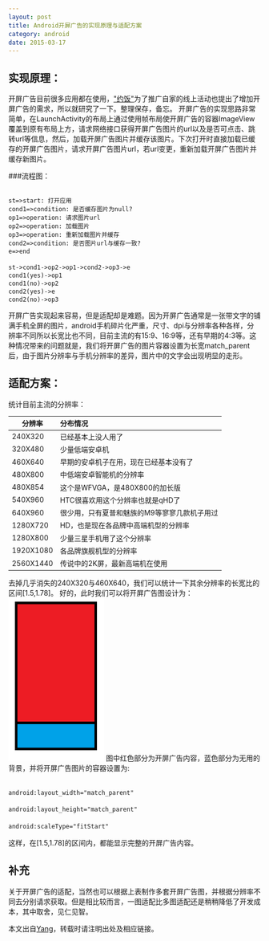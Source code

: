 ```yaml
---
layout: post
title: Android开屏广告的实现原理与适配方案
category: android
date: 2015-03-17
---
```

实现原理：
-----------
开屏广告目前很多应用都在使用，["约饭"](http://shouji.baidu.com/soft/item?docid=7553826)为了推广自家的线上活动也提出了增加开屏广告的需求，所以就研究了一下。整理保存，备忘。
开屏广告的实现思路非常简单，在LaunchActivity的布局上通过使用帧布局使开屏广告的容器ImageView覆盖到原有布局上方，请求网络接口获得开屏广告图片的url以及是否可点击、跳转url等信息，然后，加载开屏广告图片并缓存该图片。下次打开时直接加载已缓存的开屏广告图片，请求开屏广告图片url，若url变更，重新加载开屏广告图片并缓存新图片。

###流程图：

<!-- more -->



``` flow

st=>start: 打开应用
cond1=>condition: 是否缓存图片为null?
op1=>operation: 请求图片url
op2=>operation: 加载图片
op3=>operation: 重新加载图片并缓存
cond2=>condition: 是否图片url与缓存一致?
e=>end

st->cond1->op2->op1->cond2->op3->e
cond1(yes)->op1
cond1(no)->op2
cond2(yes)->e
cond2(no)->op3

```



开屏广告实现起来容易，但是适配却是难题。因为开屏广告通常是一张带文字的铺满手机全屏的图片，android手机碎片化严重，尺寸、dpi与分辨率各种各样，分辨率不同所以长宽比也不同，目前主流的有15:9、16:9等，还有早期的4:3等。这种情况带来的问题就是，我们将开屏广告的图片容器设置为长宽match_parent后，由于图片分辨率与手机分辨率的差异，图片中的文字会出现明显的走形。

适配方案：
---------------
统计目前主流的分辨率：

|分辨率|分布情况|
|-----|:----|
|240X320|已经基本上没人用了|
|320X480| 少量低端安卓机|
|460X640 | 早期的安卓机子在用，现在已经基本没有了|
|480X800 | 中低端安卓智能机的分辨率|
|480X854  |这个是WFVGA，是480X800的加长版|
|540X960 | HTC很喜欢用这个分辨率也就是qHD了|
|640X960 |很少用，只有夏普和魅族的M9等寥寥几款机子用过    |                 
|1280X720| HD，也是现在各品牌中高端机型的分辨率|
|1280X800 |少量三星手机用了这个分辨率|
|1920X1080 | 各品牌旗舰机型的分辨率|
|2560X1440 | 传说中的2K屏，最新高端机在使用|

去掉几乎消失的240X320与460X640，我们可以统计一下其余分辨率的长宽比的区间[1.5,1.78]。
好的，此时我们可以将开屏广告图设计为：
![开屏广告示例图](/res/img/开屏广告示例图.png)
图中红色部分为开屏广告内容，蓝色部分为无用的背景，并将开屏广告图片的容器设置为:


``` xml

android:layout_width="match_parent"

android:layout_height="match_parent"

android:scaleType="fitStart"

```


这样，在[1.5,1.78]的区间内，都能显示完整的开屏广告内容。

补充
-----------
关于开屏广告的适配，当然也可以根据上表制作多套开屏广告图，并根据分辨率不同去分别请求获取。但是相比较而言，一图适配比多图适配还是稍稍降低了开发成本，其中取舍，见仁见智。

本文出自[Yang](/)，转载时请注明出处及相应链接。



